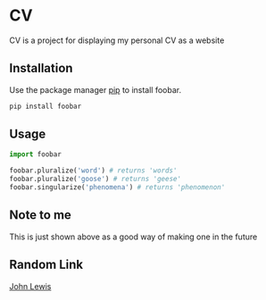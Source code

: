 # CV

CV is a project for displaying my personal CV as a website

## Installation

Use the package manager [pip](https://pip.pypa.io/en/stable/) to install foobar.

```bash
pip install foobar
```

## Usage

```python
import foobar

foobar.pluralize('word') # returns 'words'
foobar.pluralize('goose') # returns 'geese'
foobar.singularize('phenomena') # returns 'phenomenon'
```

## Note to me

This is just shown above as a good way of making one in the future

## Random Link
[John Lewis](https://www.johnlewis.co.uk)